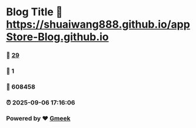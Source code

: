 # Blog Title :link: https://shuaiwang888.github.io/appStore-Blog.github.io 
### :page_facing_up: [29](https://shuaiwang888.github.io/appStore-Blog.github.io/tag.html) 
### :speech_balloon: 1 
### :hibiscus: 608458 
### :alarm_clock: 2025-09-06 17:16:06 
### Powered by :heart: [Gmeek](https://github.com/Meekdai/Gmeek)
